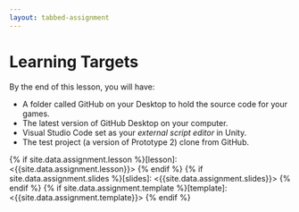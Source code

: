 ```yaml
---
layout: tabbed-assignment
---
```


# Learning Targets

By the end of this lesson, you will have:

* A folder called GitHub on your Desktop to hold the source code for your games.
* The latest version of GitHub Desktop on your computer.
* Visual Studio Code set as your *external script editor* in Unity.
* The test project (a version of Prototype 2) clone from GitHub.

<!-- Don't edit links here, change them in _data/assignment.yml instead, -->

{% if site.data.assignment.lesson   %}[lesson]: <{{site.data.assignment.lesson}}>     {% endif %}
{% if site.data.assignment.slides   %}[slides]:   <{{site.data.assignment.slides}}>   {% endif %}
{% if site.data.assignment.template %}[template]: <{{site.data.assignment.template}}> {% endif %}
